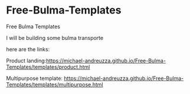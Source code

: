 # Free-Bulma-Templates
Free Bulma Templates


I will be building some bulma transporte

here are the links:

Product landing:https://michael-andreuzza.github.io/Free-Bulma-Templates/templates/product.html

Multipurpose template: https://michael-andreuzza.github.io/Free-Bulma-Templates/templates/multipurpose.html
